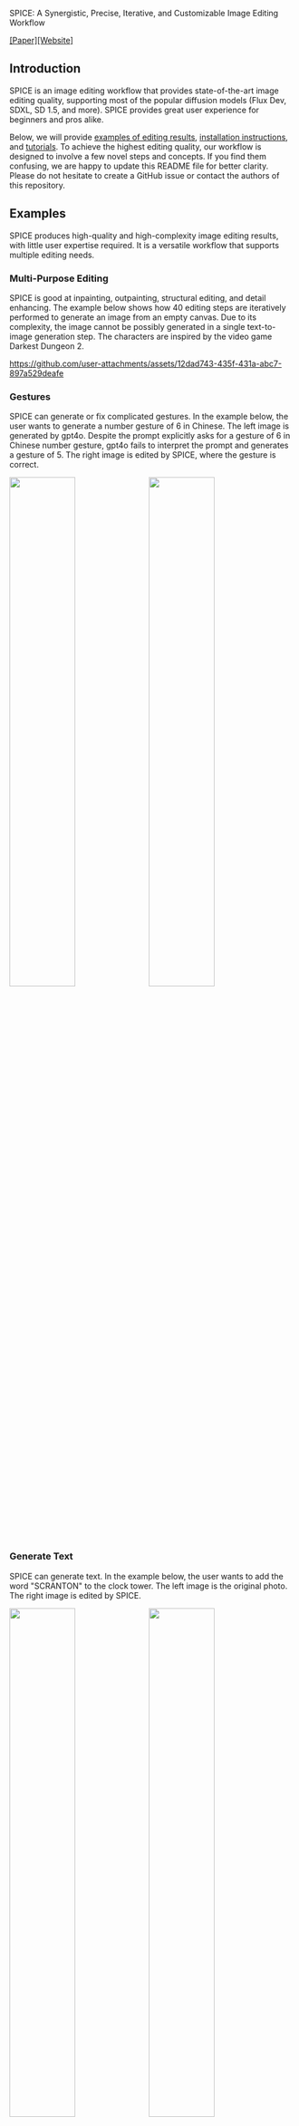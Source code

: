 SPICE: A Synergistic, Precise, Iterative, and Customizable Image Editing Workflow

[[Paper]](www.google.com)[[Website]](www.google.com)

## Introduction

SPICE is an image editing workflow that provides state-of-the-art image editing quality, supporting most of the popular diffusion models (Flux Dev, SDXL, SD 1.5, and more). SPICE provides great user experience for beginners and pros alike. 

Below, we will provide [examples of editing results](#examples), [installation instructions](#installation), and [tutorials](#tutorial). To achieve the highest editing quality, our workflow is designed to involve a few novel steps and concepts. If you find them confusing, we are happy to update this README file for better clarity. Please do not hesitate to create a GitHub issue or contact the authors of this repository. 

## Examples

SPICE produces high-quality and high-complexity image editing results, with little user expertise required. It is a versatile workflow that supports multiple editing needs.

### Multi-Purpose Editing

SPICE is good at inpainting, outpainting, structural editing, and detail enhancing. The example below shows how 40 editing steps are iteratively performed to generate an image from an empty canvas. Due to its complexity, the image cannot be possibly generated in a single text-to-image generation step. The characters are inspired by the video game Darkest Dungeon 2.



https://github.com/user-attachments/assets/12dad743-435f-431a-abc7-897a529deafe



### Gestures

SPICE can generate or fix complicated gestures. In the example below, the user wants to generate a number gesture of 6 in Chinese. The left image is generated by gpt4o. Despite the prompt explicitly asks for a gesture of 6 in Chinese number gesture, gpt4o fails to interpret the prompt and generates a gesture of 5. The right image is edited by SPICE, where the gesture is correct.

<img src="https://github.com/user-attachments/assets/944fa05c-1ce2-4a35-a8f6-550a75aaebc2" width=48%>
<img src="https://github.com/user-attachments/assets/1963d16f-de1b-4b5b-ac53-41fb92e7566b" width=48%>

### Generate Text

SPICE can generate text. In the example below, the user wants to add the word "SCRANTON" to the clock tower. The left image is the original photo. The right image is edited by SPICE. 

<img src="https://github.com/user-attachments/assets/096967bd-ed6e-4880-983e-36b49430f47f" width=48%>
<img src="https://github.com/user-attachments/assets/d409a4d7-f858-437b-a87c-881e0b42ea09" width=48%>

### Fix Text

SPICE can also fix text. The image below is generated using the prompt in one of OpenAI's official examples. The left image is generated by gpt4o, where some words are misspelled (VIGLATORS and TOM-AWAY). The right image is edited by SPICE, where the misspellings have been fixed. 

<img src="https://github.com/user-attachments/assets/467dfd76-5450-4f5f-b316-8a825f126936" width=48%>
<img src="https://github.com/user-attachments/assets/a6b09305-5b84-4c12-9f86-fd218d758de3" width=48%>

### Add Occluded Objects

SPICE can handle complicated object occlusions. In the example below, the user wants to add a black backpack onto the bench. The left image is the original image, and the right image is generated by SPICE. Models that are known to fail on this task include gpt4o, Gemini 2.0 Flash, Doubao SeedEdit, UltraEdit, MGIE, and MagicQuill.

<img src="https://github.com/user-attachments/assets/dcacc281-c927-4f92-87f1-e4cdb4fcb3f3" width=48%>
<img src="https://github.com/user-attachments/assets/5df3fab8-f256-4e5f-953c-57661c8abcb0" width=48%>

### Fix Failures

SPICE can fix its own failures. In the example below, the user wants to change the background from a river into a desert. The left image is a failed result after the first editing step. The right image is the fixed result after 3 additional editing steps.

<img src="https://github.com/user-attachments/assets/2b7503e4-786e-4707-80d5-5fbc65771486" width=48%>
<img src="https://github.com/user-attachments/assets/3949f497-cfce-4972-b926-7955fa99f449" width=48%>


### Adapt to Different Styles

Last but not least, SPICE is adaptable to any art style, if the style is supported by a base model or a LoRA. The two examples are both iteratively generated and refined by SPICE. The characters are from Touhou Project and Hades 2.

<img src="https://github.com/user-attachments/assets/b31372b5-1e1b-4ce0-a0ba-0d27ff324853" width=48%>
<img src="https://github.com/user-attachments/assets/fd49f2c9-3165-414f-aeec-e819f5ebb796" width=48%>

## Installation

The instructions below apply to Linux only, but installing on Windows is very similar. If you need further assistance with other systems, feel free to create a GitHub issue. We are happy to help.

### Stable Diffusion Models

If you are using SD 1.5, SDXL, or any checkpoints derived from these two models, we recommend using SPICE in Stable Diffusion Web UI Automatic1111 or Stable Diffusion Web UI Forge. In these two Web UIs, no extra code is needed to use SPICE. Please follow the instructions below.

1. Install the [ControlNet extension](https://github.com/Mikubill/sd-webui-controlnet) and [one Canny edge ControlNet model](https://github.com/Mikubill/sd-webui-controlnet/wiki/Model-download) for the base model you are using. 

2. Activate the options as shown in the screenshots.

![instruction-webui-1](https://github.com/user-attachments/assets/cf19b6ef-dab0-4937-a580-0eec4ea1bfc4)
![instruction-webui-2](https://github.com/user-attachments/assets/0cc53210-1706-4be7-a60e-650131b9c878)
![instruction-webui-3](https://github.com/user-attachments/assets/26a21622-9525-4f99-bd41-894811fd3b8c)

3. Start editing.

### Flux Models

If you are using Flux, we recommend using SPICE in ComfyUI. The Canny edge ControlNet is released for Flux [dev] but not Flux [schnell] by Black Forest Labs, so we currently only support SPICE on Flux [dev]. In other words, SPICE supports any checkpoints derived from Flux [dev] and any LoRAs based on Flux [dev].

1. Use the following steps to install ComfyUI and the necessary nodes.
    ```
    conda create --name comfyui python=3.12
    conda activate comfyui
    pip install pyyaml
    pip install torch torchvision torchaudio --extra-index-url https://download.pytorch.org/whl/cu124
    git clone https://github.com/comfyanonymous/ComfyUI.git
    cd ComfyUI
    pip install -r requirements.txt
    cd custom_nodes
    git clone https://github.com/ltdrdata/ComfyUI-Manager.git
    cd ..
    mv extra_model_paths.yaml.example extra_model_paths.yaml
    [Edit the content of extra_model_paths.yaml so that it points to folders where you plan to save your models.]
    python main.py
    [Drag and drop the spice.json workflow into the UI]
    [In the UI, open the manager panel and install missing custom nodes.]
    [In the manager, manually install ComfyUI-LogicUtils. For some reason, these nodes are not automatically installed.]
    [Shutdown the UI.]
    python main.py
    ```
2. Download models. You will need two text encoders, one VAE, one base model, one LoRA, and the Canny edge ControlNet model. To download text encoders, VAE, and the base model, please follow [this guide](https://stable-diffusion-art.com/flux-comfyui/#Flux_regular_full_model). For LoRA, you can download Midjourney Dreamlike Fantasy FLUX LoRA or any other LoRA you prefer. To download the Canny edge ControlNet model, please follow [the official guide](https://blackforestlabs.ai/flux-1-tools/).
3. Start editing.

### Other Models

The two sections above cover the majority of popular model checkpoints. However, if there is a different model that you want to use, please do not hesitate to create a GitHub issue. We will add further instructions as requested.

## Tutorial

SPICE is easy to use. In order to edit an image, a user needs to sketch both a hint and a mask. The user also needs to provide a prompt that describes the final image. However, no prompt engineering or prompt enhancements are required. With all these inputs, a two-stage denoising process will generate a localized edit in the desired region.

![workflow-webpage](https://github.com/user-attachments/assets/6b23c1a6-a831-4140-b3bb-5d33f045b4cf)


We will show two editing steps as an example. We start with a model-generated image below. The image is generated with the [WAI illustrious](https://civitai.com/models/827184/wai-nsfw-illustrious-sdxl) model. The positive prompt is "masterpiece,best quality, amazing quality, 2girls, hakurei reimu, kirisame marisa, sitting side by side, full body". The negative prompt is "bad quality, worst quality, worst detail, sketch, censor, nsfw".

![reimu-marisa-original](https://github.com/user-attachments/assets/e896b1d3-cc58-448c-a7a6-30fa7fb0242f)


The image is full of mistakes, such as the hand of the character on the left and the headwear of the character on the right.

<img src="https://github.com/user-attachments/assets/e5f46b3d-31ba-4089-a340-df35ee8c1ed2" width=48%>
<img src="https://github.com/user-attachments/assets/fca345f1-c1fb-485a-a343-4c513dba68f4" width=48%>


There are more errors, but we will address the two for now. For both editing steps, we show the first-shot result, fixing the random seed at 3639167428 to prevent cherry-picking. 

In the first step, we start by using a color picker to pick the color of the arm. Then, we roughly draw a hint (left). Next, we use a mask to cover the region to be edited (middle). Note that a context dot (upper right corner) is provided to enlarge the editing bounding box. The mask is directly drawn in the Web UI, and the black-and-white image is the mask exported from the Web UI. Although we decide to change the pose of the character, there is no need to change the prompt. After the generation is finished, we fix the error as expected (right). 

<img src="https://github.com/user-attachments/assets/76904dce-15df-492c-b83d-f82df0dfc8d2" width=33%>
<img src="https://github.com/user-attachments/assets/00ddb9fb-cf83-4a19-b12d-733583ba82a6" width=33%>
<img src="https://github.com/user-attachments/assets/fbb06c3c-dfba-45d3-8bee-eae3a598b875" width=33%>

We now move to the second step. Again, we pick color from the surrounding regions. This time, we want the headwear to be consistent with the one appeared in Touhou Juuouen. 

<img src="https://github.com/user-attachments/assets/e537034c-c6ec-4e40-bc99-9156ea5bdc5d" width=48%>

It would be hard to use a prompt to specify the exact color and shape we want. However, we can get the exact color and shape with SPICE. Again, we first pick surrounding colors and roughly draw the shape we want (left). Then, we use a mask to cover the region that we want to edit (middle). After one step, we get the accurate edited result (right).

<img src="https://github.com/user-attachments/assets/0809d82d-0162-456e-9e6c-9c1950ad501b" width=33%>
<img src="https://github.com/user-attachments/assets/bc229230-7009-4a04-85e7-1aa19b5cb3e4" width=33%>
<img src="https://github.com/user-attachments/assets/bf7261fe-5168-4d07-bb86-79f15dc98fcd" width=33%>

Feel free to experiment with different hyperparameters and different levels of details for the color hint you provide. While we only show two example steps, all errors on this image can be similarly fixed. 

## Citation

TBA

